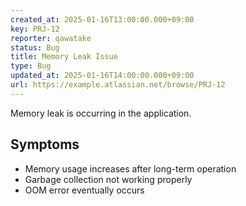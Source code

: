 ```yaml
---
created_at: 2025-01-16T13:00:00.000+09:00
key: PRJ-12
reporter: qawatake
status: Bug
title: Memory Leak Issue
type: Bug
updated_at: 2025-01-16T14:00:00.000+09:00
url: https://example.atlassian.net/browse/PRJ-12
---
```


Memory leak is occurring in the application.

## Symptoms
- Memory usage increases after long-term operation
- Garbage collection not working properly
- OOM error eventually occurs